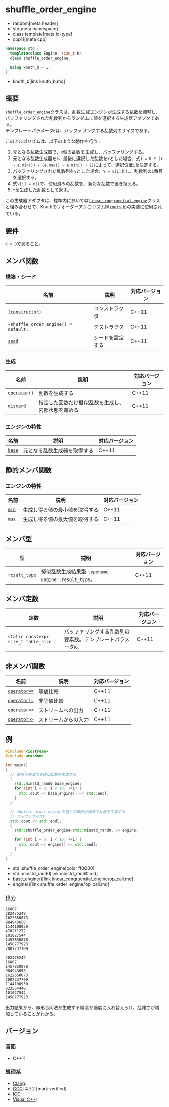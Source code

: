 # shuffle_order_engine
* random[meta header]
* std[meta namespace]
* class template[meta id-type]
* cpp11[meta cpp]

```cpp
namespace std {
  template<class Engine, size_t K>
  class shuffle_order_engine;

  using knuth_b = …;
}
```
* knuth_b[link knuth_b.md]

## 概要
`shuffle_order_engine`クラスは、乱数生成エンジンが生成する乱数を調整し、バッファリングされた乱数列からランダムに値を選択する生成器アダプタである。  
テンプレートパラメータ`K`は、バッファリングする乱数列のサイズである。  


このアルゴリズムは、以下のような動作を行う：

1. 元となる乱数生成器で、`K`個の乱数を生成し、バッファリングする。
2. 元となる乱数生成器を`e`、最後に選択した乱数を`Y`とした場合、式`i = K * (Y - e.min()) / (e.max() - e.min() + 1)`によって、選択位置`i`を決定する。
3. バッファリングされた乱数列を`v`とした場合、`Y = v[i]`とし、乱数列の`i`番目を選択する。
4. 式`v[i] = e()`で、使用済みの乱数を、新たな乱数で置き換える。
5. `Y`を生成した乱数として返す。


この生成器アダプタは、標準内においては[`linear_congruential_engine`](linear_congruential_engine.md)クラスと組み合わせて、KnuthのリオーダーアルゴリズムB([`knuth_b`](knuth_b.md))の実装に使用されている。


## 要件
`K > 0`であること。


## メンバ関数
### 構築・シード

| 名前 | 説明 | 対応バージョン |
|-------------------------------------------------------------------|------------------|-------|
| [`(constructor)`](shuffle_order_engine/op_constructor.md)       | コンストラクタ   | C++11 |
| `~shuffle_order_engine() = default;`                              | デストラクタ     | C++11 |
| [`seed`](shuffle_order_engine/seed.md)                          | シードを設定する | C++11 |


### 生成

| 名前 | 説明 | 対応バージョン |
|---------------------------------------------------|--------------------|-------|
| [`operator()`](shuffle_order_engine/op_call.md) | 乱数を生成する | C++11 |
| [`discard`](shuffle_order_engine/discard.md)    | 指定した回数だけ擬似乱数を生成し、内部状態を進める | C++11 |


### エンジンの特性

| 名前 | 説明 | 対応バージョン |
|------------------------------------------|------------------------------|-------|
| [`base`](shuffle_order_engine/base.md) | 元となる乱数生成器を取得する | C++11 |


## 静的メンバ関数
### エンジンの特性

| 名前 | 説明 | 対応バージョン |
|----------------------------------------------|--------------------------------|-------|
| [`min`](shuffle_order_engine/min.md) | 生成し得る値の最小値を取得する | C++11 |
| [`max`](shuffle_order_engine/max.md) | 生成し得る値の最大値を取得する | C++11 |


## メンバ型

| 型 | 説明 | 対応バージョン |
|---------------|-------------------|-------|
| `result_type` | 擬似乱数生成結果型 `typename Engine::result_type`。 | C++11 |


## メンバ定数

| 定数 | 説明 | 対応バージョン |
|---------------|-------------------|-------|
| `static constexpr size_t table_size` | バッファリングする乱数列の要素数。テンプレートパラメータ`K`。 | C++11 |


## 非メンバ関数

| 名前 | 説明 | 対応バージョン |
|--------------------------------------------------------------|----------------------|-------|
| [`operator==`](shuffle_order_engine/op_equal.md)     | 等値比較             | C++11 |
| [`operator!=`](shuffle_order_engine/op_not_equal.md) | 非等値比較           | C++11 |
| [`operator<<`](shuffle_order_engine/op_ostream.md)   | ストリームへの出力   | C++11 |
| [`operator>>`](shuffle_order_engine/op_istream.md)   | ストリームからの入力 | C++11 |


## 例
```cpp example
#include <iostream>
#include <random>

int main()
{
  // 線形合同法で普通に乱数を生成する
  {
    std::minstd_rand0 base_engine;
    for (int i = 0; i < 10; ++i) {
      std::cout << base_engine() << std::endl;
    }
  }

  // shuffle_order_engineを通して線形合同法で乱数を生成する
  // バッファサイズ5
  std::cout << std::endl;
  {
    std::shuffle_order_engine<std::minstd_rand0, 5> engine;

    for (int i = 0; i < 10; ++i) {
      std::cout << engine() << std::endl;
    }
  }
}
```
* std::shuffle_order_engine[color ff0000]
* std::minstd_rand0[link minstd_rand0.md]
* base_engine()[link linear_congruential_engine/op_call.md]
* engine()[link shuffle_order_engine/op_call.md]

### 出力
```
16807
282475249
1622650073
984943658
1144108930
470211272
101027544
1457850878
1458777923
2007237709

282475249
16807
1457850878
984943658
1622650073
2007237709
1144108930
823564440
101027544
1458777923
```

出力結果から、線形合同法が生成する順番が適度に入れ替えられ、乱雑さが増加していることがわかる。


## バージョン
### 言語
- C++11

### 処理系
- [Clang](/implementation.md#clang): 
- [GCC](/implementation.md#gcc): 4.7.2 [mark verified]
- [ICC](/implementation.md#icc): 
- [Visual C++](/implementation.md#visual_cpp): 


